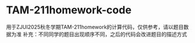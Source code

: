 # TAM-211homework-code
用于ZJUI2025秋冬学期TAM-211homework的计算代码，仅供参考，请以题目数据为准
补充：不同同学的题目出现顺序不同，之后的代码会改进题目的描述方式
